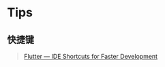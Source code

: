 # Tips

## 快捷键
> [Flutter — IDE Shortcuts for Faster Development](https://medium.com/flutter-community/flutter-ide-shortcuts-for-faster-development-2ef45c51085b)

